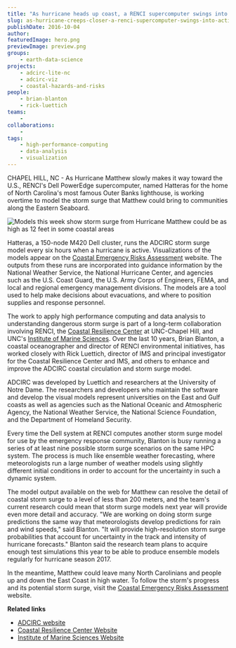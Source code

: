 ```yaml
---
title: "As hurricane heads up coast, a RENCI supercomputer swings into action"
slug: as-hurricane-creeps-closer-a-renci-supercomputer-swings-into-action
publishDate: 2016-10-04
author: 
featuredImage: hero.png
previewImage: preview.png
groups:
    - earth-data-science
projects:
    - adcirc-lite-nc
    - adcirc-viz
    - coastal-hazards-and-risks
people:
    - brian-blanton
    - rick-luettich
teams: 
    - 
collaborations:
    - 
tags:
    - high-performance-computing
    - data-analysis
    - visualization
---
```



CHAPEL HILL, NC - As Hurricane Matthew slowly makes it way toward the U.S., RENCI's Dell PowerEdge supercomputer, named Hatteras for the home of North Carolina's most famous Outer Banks lighthouse, is working overtime to model the storm surge that Matthew could bring to communities along the Eastern Seaboard.  

![Models this week show storm surge from Hurricane Matthew could be as high as 12 feet in some coastal areas](https://renci.org/wp-content/uploads/2016/10/Screen-Shot-2016-10-04-at-3.02.25-PM-1024x699.png)

Hatteras, a 150-node M420 Dell cluster, runs the ADCIRC storm surge model every six hours when a hurricane is active. Visualizations of the models appear on the [Coastal Emergency Risks Assessment](http://nc-cera.renci.org/) website. The outputs from these runs are incorporated into guidance information by the National Weather Service, the National Hurricane Center, and agencies such as the U.S. Coast Guard, the U.S. Army Corps of Engineers, FEMA, and local and regional emergency management divisions. The models are a tool used to help make decisions about evacuations, and where to position supplies and response personnel.

The work to apply high performance computing and data analysis to understanding dangerous storm surge is part of a long-term collaboration involving RENCI, the [Coastal Resilience Center](http://coastalresiliencecenter.unc.edu/) at UNC-Chapel Hill, and UNC's [Institute of Marine Sciences](http://coastalresiliencecenter.unc.edu/). Over the last 10 years, Brian Blanton, a coastal oceanographer and director of RENCI environmental initiatives, has worked closely with Rick Luettich, director of IMS and principal investigator for the Coastal Resilience Center and IMS, and others to enhance and improve the ADCIRC coastal circulation and storm surge model.

ADCIRC was developed by Luettich and researchers at the University of Notre Dame. The researchers and developers who maintain the software and develop the visual models represent universities on the East and Gulf coasts as well as agencies such as the National Oceanic and Atmospheric Agency, the National Weather Service, the National Science Foundation, and the Department of Homeland Security.

Every time the Dell system at RENCI computes another storm surge model for use by the emergency response community, Blanton is busy running a series of at least nine possible storm surge scenarios on the same HPC system. The process is much like ensemble weather forecasting, where meteorologists run a large number of weather models using slightly different initial conditions in order to account for the uncertainty in such a dynamic system.

The model output available on the web for Matthew can resolve the detail of coastal storm surge to a level of less than 200 meters, and the team's current research could mean that storm surge models next year will provide even more detail and accuracy.  "We are working on doing storm surge predictions the same way that meteorologists develop predictions for rain and wind speeds," said Blanton. "It will provide high-resolution storm surge probabilities that account for uncertainty in the track and intensity of hurricane forecasts."  Blanton said the research team plans to acquire enough test simulations this year to be able to produce ensemble models regularly for hurricane season 2017.

In the meantime, Matthew could leave many North Carolinians and people up and down the East Coast in high water. To follow the storm's progress and its potential storm surge, visit the [Coastal Emergency Risks Assessment](http://nc-cera.renci.org/) website.

**Related links**

- [ADCIRC website](http://adcirc.org/)
- [Coastal Resilience Center Website](http://coastalresiliencecenter.unc.edu/)
- [Institute of Marine Sciences Website](http://ims.unc.edu/)